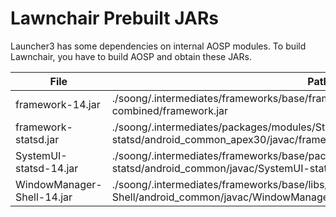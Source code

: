 # Lawnchair Prebuilt JARs

Launcher3 has some dependencies on internal AOSP modules.
To build Lawnchair, you have to build AOSP and obtain these JARs.

| File                       | Path                                                                                                                             |
|----------------------------|----------------------------------------------------------------------------------------------------------------------------------|
| framework-14.jar           | ./soong/.intermediates/frameworks/base/framework/android_common/turbine-combined/framework.jar                                   |
| framework-statsd.jar       | ./soong/.intermediates/packages/modules/StatsD/framework/framework-statsd/android_common_apex30/javac/framework-statsd.jar       |
| SystemUI-statsd-14.jar     | ./soong/.intermediates/frameworks/base/packages/SystemUI/shared/SystemUI-statsd/android_common/javac/SystemUI-statsd.jar         |
| WindowManager-Shell-14.jar | ./soong/.intermediates/frameworks/base/libs/WindowManager/Shell/WindowManager-Shell/android_common/javac/WindowManager-Shell.jar |
